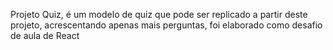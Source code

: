 Projeto Quiz, é um modelo de quiz que pode ser replicado a partir deste projeto, acrescentando apenas mais perguntas, foi elaborado como desafio de aula de React
